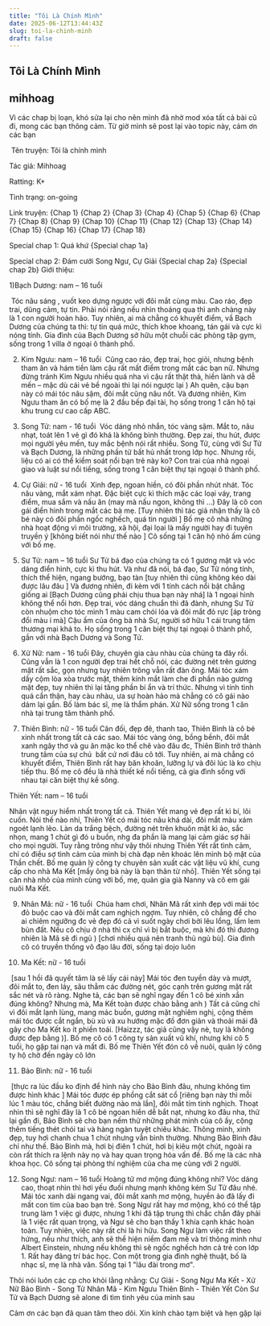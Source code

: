 ```yaml
---
title: "Tôi Là Chính Mình"
date: 2025-06-12T13:44:43Z
slug: toi-la-chinh-minh
draft: false
---
```


## Tôi Là Chính Mình

## mihhoag

Vì các chap bị loạn, khó sửa lại cho nên mình đã nhờ mod xóa tất cả bài cũ đi, mong các bạn thông cảm. Từ giờ mình sẽ post lại vào topic này, cảm ơn các bạn 
 
​ 
Tên truyện: Tôi là chính mình
 
Tác giả: Mihhoag
 
Ratting: K+
 
Tình trạng: on-going
 
Link truyện:
{Chap 1} {Chap 2} {Chap 3} {Chap 4} {Chap 5} {Chap 6} {Chap 7} {Chap 8} {Chap 9} {Chap 10} {Chap 11} 
{Chap 12} {Chap 13} {Chap 14} {Chap 15} {Chap 16} {Chap 17} {Chap 18}
 
Special chap 1: Quá khứ
{Special chap 1a}
 
Special chap 2: Đám cưới Song Ngư, Cự Giải
{Special chap 2a}
{Special chap 2b}
Giới thiệu:
 
1)Bạch Dương: nam – 16 tuổi
 
​ 
Tóc nâu sáng , vuốt keo dựng ngược với đôi mắt cùng màu. Cao ráo, đẹp trai, dũng cảm, tự tin. Phải nói rằng nếu nhìn thoáng qua thì anh chàng này là 1 con người hoàn hảo. Tuy nhiên, ai mà chẳng có khuyết điểm, vầ Bạch Dương của chúng ta thì: tự tin quá mức, thích khoe khoang, tán gái và cực kì nóng tính. Gia đình của Bạch Dương sở hữu một chuỗi các phòng tập gym, sống trong 1 villa ở ngoại ô thành phố.
 
2) Kim Ngưu: nam – 16 tuổi
 ​​ 
Cũng cao ráo, đẹp trai, học giỏi, nhưng bệnh tham ăn và hám tiền làm cậu rất mất điểm trong mắt các bạn nữ. Nhưng đừng tránh Kim Ngưu nhiều quá nha vì cậu rất thật thà, hiền lành và dễ mến – mặc dù cái vẻ bề ngoài thì lại nói ngược lại ) Ah quên, cậu bạn này có mái tóc nâu sậm, đôi mắt cũng nâu nốt. Và đương nhiên, Kim Ngưu tham ăn có bố mẹ là 2 đầu bếp đại tài, họ sống trong 1 căn hộ tại khu trung cư cao cấp ABC.
 
3) Song Tử: nam - 16 tuổi
 ​​ 
Vóc dáng nhỏ nhắn, tóc vàng sậm. Mắt to, nâu nhạt, toát lên 1 vẻ gì đó khá là không bình thường. Đẹp zai, thu hút, được mọi người yêu mến, tuy mắc bệnh nói rất nhiều. Song Tử, cùng với Sư Tử và Bạch Dương, là những phần tử bất hủ nhất trong lớp học. Nhưng rồi, liệu có ai có thể kiểm soát nổi bạn trẻ này ko? Con trai của nhà ngoại giao và luật sư nổi tiếng, sống trong 1 căn biệt thự tại ngoại ô thành phố.
 
4) Cự Giải: nữ - 16 tuổi
 ​​ 
Xinh đẹp, ngoan hiền, có đôi phần nhút nhát. Tóc nâu vàng, mắt xám nhạt. Đặc biệt cực kì thích mặc các loại váy, trang điểm, mua sắm và nấu ăn (may mà nấu ngon, không thì …) Đây là cô con gái điển hình trong mắt các bà mẹ. [Tuy nhiên thì tác giả nhận thấy là cô bé này có đôi phần ngốc nghếch, quá tin người ] Bố mẹ cô nhà những nhà hoạt động vì môi trường, xã hội, đại lọai là mấy người hay đi tuyên truyền ý [không biết nói như thế nào  ] Cô sống tại 1 căn hộ nhỏ ấm cúng với bố mẹ.
 
5) Sư Tử: nam – 16 tuổi
​Sư Tử bá đạo của chúng ta có 1 gương mặt và vóc dáng điển hình, cực kì thu hút. Và như đã nói, bá đạo, Sư Tử nóng tính, thích thể hiện, ngang bướng, bạo tàn [tuy nhiên thì cũng không kéo dài được lâu đâu ] Và đương nhiên, đi kèm với 1 tính cách nổi bật chẳng giống ai [Bạch Dương cũng phải chịu thua bạn này nhá] là 1 ngoại hình không thể nổi hơn. Đẹp trai, vóc dáng chuẩn thì đã đành, nhưng Sư Tử còn nhuộm cho tóc mình 1 màu cam chói lóa và đôi mắt đỏ rực [áp tròng đổi màu ‎‎í mà] Cậu ấm của ông bà nhà Sư, người sở hữu 1 cái trung tâm thương mại khá to. Họ sống trong 1 căn biệt thự tại ngoại ô thành phố, gần với nhà Bạch Dương và Song Tử.
 
6) Xử Nữ: nam - 16 tuổi
​Đây, chuyên gia càu nhàu của chúng ta đây rồi. Cũng vẫn là 1 con người đẹp trai hết chỗ nói, các đường nét trên gương mặt rất sắc, gọn nhưng tuy nhiên trông vẫn rất đàn ông. Mái tóc xám dầy cộm lòa xòa trước mặt, thêm kính mắt làm che đi phần nào gương mặt đẹp, tuy nhiên thì lại tăng phần bí ẩn và trí thức. Nhưng vì tính tình quá cẩn thận, hay càu nhàu, ưa sự hoàn hảo mà chẳng có cô gái nào dám lại gần. Bố làm bác sĩ, mẹ là thẩm phán. Xử Nữ sống trong 1 căn nhà tại trung tâm thành phố. 
 
7) Thiên Bình: nữ - 16 tuổi
​Cân đối, đẹp đẽ, thanh tao, Thiên Bình là cô bé xinh nhất trong tất cả các sao. Mái tóc vàng óng, bồng bềnh, đôi mắt xanh ngây thơ và gu ăn mặc ko thể chê vào đâu đc, Thiên Bình trở thành trung tâm của sự chú ‎ bất cứ nơi đâu cô tới. Tuy nhiên, ai mà chẳng có khuyết điểm, Thiên Bình rất hay băn khoăn, lưỡng lự và đôi lúc là ko chịu tiếp thu. Bố mẹ cô đều là nhà thiết kế nổi tiếng, cả gia đình sống với nhau tại căn biệt thự kề sông.
 
 Thiên Yết: nam – 16 tuổi
 
​Nhân vật nguy hiểm nhất trong tất cả. Thiên Yết mang vẻ đẹp rất kì bí, lôi cuốn. Nói thế nào nhỉ, Thiên Yết có mái tóc nâu khá dài, đôi mắt màu xám ngoét lạnh lẽo. Làn da trắng bệch, đường nét trên khuôn mặt kì ảo, sắc nhọn, mang 1 chút gì đó u buồn, nhg đa phần là mang lại cảm giác sợ hãi cho mọi người. Tuy rằng trông như vậy thôi nhưng Thiên Yết rất tình cảm, chỉ có điều sợ tình cảm của mình bị chà đạp nên khoác lên mình bộ mặt của Thần chết. Bố mẹ quản lý công ty chuyên sản xuất các vật liệu vũ khí, cung cấp cho nhà Ma Kết [mấy ông bà này là bạn thân từ nhỏ]. Thiên Yết sống tại căn nhà nhỏ của mình cùng với bố, mẹ, quản gia già Nanny và cô em gái nuôi Ma Kết.
 
9) Nhân Mã: nữ - 16 tuổi
​ 
Chúa ham chơi, Nhân Mã rất xinh đẹp với mái tóc đỏ buộc cao và đôi mắt cam nghịch ngợm. Tuy nhiên, cô chẳng để cho ai chiêm ngưỡng đc vẻ đẹp đó cả vì suốt ngày chơi bời lêu lổng, lấm lem bùn đất. Nếu cô chịu ở nhà thì cx chỉ vì bị bắt buộc, mà khi đó thì đương nhiên là Mã sẽ đi ngủ ) [chơi nhiều quá nên tranh thủ ngủ bù]. Gia đình cô có truyền thống võ đạo lâu đời, sống tại dojo luôn 
 
10) Ma Kết: nữ - 16 tuổi
 
​ 
[sau 1 hồi đã quyết tâm là sẽ lấy cái này]
Mái tóc đen tuyền dày và mượt, đôi mắt to, đen láy, sâu thẳm các đường nét, góc cạnh trên gương mặt rất sắc nét và rõ ràng. Nghe tả, các bạn sẽ nghĩ ngay đến 1 cô bé xinh xắn đúng không? Nhưng mà, Ma Kết toàn được chào bằng anh ) Tất cả cũng chỉ vì đôi mắt lạnh lùng, mang mác buồn, gương mặt nghiêm nghị, cộng thêm mái tóc được cắt ngắn, bù xù và xu hướng mặc đồ đơn giản và thoải mái đã gây cho Ma Kết ko ít phiền toái. [Haizzz, tác giả cũng vậy nè, tuy là không được đẹp bằng )]. Bố mẹ cô có 1 công ty sản xuất vũ khí, nhưng khi cô 5 tuổi, họ gặp tai nạn và mất đi. Bố mẹ Thiên Yết đón cô về nuôi, quản lý công ty hộ chờ đến ngày cô lớn
 
11) Bảo Bình: nữ - 16 tuổi
 

​ 
[thực ra lúc đầu ko định để hình này cho Bảo Bình đâu, nhưng không tìm được hình khác ]
Mái tóc được ép phồng cắt sát cổ [riêng bạn này thì mỗi lúc 1 màu tóc, chẳng biết đường nào mà lần], đôi mắt tím tinh nghịch. Thoạt nhìn thì sẽ nghĩ đây là 1 cô bé ngoan hiền dễ bắt nạt, nhưng ko đâu nha, thử lại gần đi, Bảo Bình sẽ cho bạn nếm thử những phát minh của cô ấy, cộng thêm tiếng thét chói tai và hàng ngàn tuyệt chiêu khác. Thông minh, xinh đẹp, tuy hơi chanh chua 1 chút nhưng vẫn bình thường. Nhưng Bảo Bình đâu chỉ như thế. Bảo Bình mà, hơi bị điên 1 chút, hơi bị kiêu một chút, ngoài ra còn rất thích ra lệnh này nọ và hay quan trọng hóa vấn đề. Bố mẹ là các nhà khoa học. Cô sống tại phòng thí nghiệm của cha mẹ cùng với 2 người.
 
12) Song Ngư: nam – 16 tuổi
​Hoàng tử mơ mộng đúng không nhỉ? Vóc dáng cao, thoạt nhìn thì hơi yếu đuối nhưng mạnh không kém Sư Tử đâu nhé. Mái tóc xanh dài ngang vai, đôi mắt xanh mơ mộng, huyền ảo đã lấy đi mất con tim của bao bạn trẻ. Song Ngư rất hay mơ mộng, khó có thể tập trung làm 1 việc gì được, nhưng 1 khi đã tập trung thì chắc chắn đây phải là 1 việc rất quan trọng, và Ngư sẽ cho bạn thấy 1 khía cạnh khác hoàn toàn. Tuy nhiên, việc này rất chi là hi hữu. Song Ngư làm việc rất theo hứng, nếu như thích, anh sẽ thể hiện niềm đam mê và trí thông minh như Albert Einstein, nhưng nếu không thì sẽ ngốc nghếch hơn cả trẻ con lớp 1. Rất hay đãng trí bác học. Con một trong gia đình nghệ thuật, bố là nhạc sĩ, mẹ là nhà văn. Sống tại 1 "lâu đài trong mơ".
 
 
Thôi nói luôn các cp cho khỏi lằng nhằng:
Cự Giải - Song Ngư
Ma Kết - Xử Nữ
Bảo Bình - Song Tử
Nhân Mã - Kim Ngưu
Thiên Bình - Thiên Yết
Còn Sư Tử và Bạch Dương sẽ alone đi tìm tình yêu của mình sau 
 
Cảm ơn các bạn đã quan tâm theo dõi. Xin kính chào tạm biệt và hẹn gặp lại